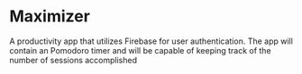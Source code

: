 # Maximizer
A productivity app that utilizes Firebase for user authentication. The app
will contain an Pomodoro timer and will be capable of keeping track of the
number of sessions accomplished
